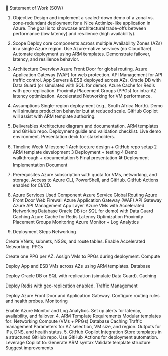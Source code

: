 📄 Statement of Work (SOW)
1. Objective
Design and implement a scaled-down demo of a zonal vs. zone-redundant deployment for a Nice Actimize-like application in Azure. The goal is to showcase architectural trade-offs between performance (low latency) and resilience (high availability).

2. Scope
Deploy core components across multiple Availability Zones (AZs) in a single Azure region.
Use Azure-native services (no Cloudflare).
Automate deployment using ARM templates.
Demonstrate failover, latency, and resilience behavior.
3. Architecture Overview
Azure Front Door for global routing.
Azure Application Gateway (WAF) for web protection.
API Management for API traffic control.
App Servers & ESB deployed across AZs.
Oracle DB with Data Guard (or simulated with SQL for demo).
Azure Cache for Redis with geo-replication.
Proximity Placement Groups (PPGs) for intra-AZ latency optimization.
Accelerated Networking for VM performance.
4. Assumptions
Single-region deployment (e.g., South Africa North).
Demo will simulate production behavior but at reduced scale.
GitHub Copilot will assist with ARM template authoring.
5. Deliverables
Architecture diagram and documentation.
ARM templates and GitHub repo.
Deployment guide and validation checklist.
Live demo environment.
Presentation deck for stakeholders.
6. Timeline
Week	Milestone
1	Architecture design + GitHub repo setup
2	ARM template development
3	Deployment + testing
4	Demo walkthrough + documentation
5	Final presentation
🛠 Deployment Implementation Document
1. Prerequisites
Azure subscription with quota for VMs, networking, and storage.
Access to Azure CLI, PowerShell, and GitHub.
GitHub Actions enabled for CI/CD.
2. Azure Services Used
Component	Azure Service
Global Routing	Azure Front Door
Web Firewall	Azure Application Gateway (WAF)
API Gateway	Azure API Management
App Layer	Azure VMs with Accelerated Networking
Database	Oracle DB (or SQL for demo) with Data Guard
Caching	Azure Cache for Redis
Latency Optimization	Proximity Placement Groups
Monitoring	Azure Monitor + Log Analytics
3. Deployment Steps
Networking

Create VNets, subnets, NSGs, and route tables.
Enable Accelerated Networking.
PPGs

Create one PPG per AZ.
Assign VMs to PPGs during deployment.
Compute

Deploy App and ESB VMs across AZs using ARM templates.
Database

Deploy Oracle DB or SQL with replication (simulate Data Guard).
Caching

Deploy Redis with geo-replication enabled.
Traffic Management

Deploy Azure Front Door and Application Gateway.
Configure routing rules and health probes.
Monitoring

Enable Azure Monitor and Log Analytics.
Set up alerts for latency, availability, and failover.
4. ARM Template Requirements
Modular templates for:
Networking
Compute (VMs + PPGs)
Database
Caching
Traffic management
Parameters for AZ selection, VM size, and region.
Outputs for IPs, DNS, and health status.
5. GitHub Copilot Integration
Store templates in a structured GitHub repo.
Use GitHub Actions for deployment automation.
Leverage Copilot to:
Generate ARM syntax
Validate template structure
Suggest improvements